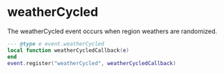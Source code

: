 # weatherCycled

The weatherCycled event occurs when region weathers are randomized.

```lua
--- @type e event.weatherCycled
local function weatherCycledCallback(e)
end
event.register("weatherCycled", weatherCycledCallback)
```

